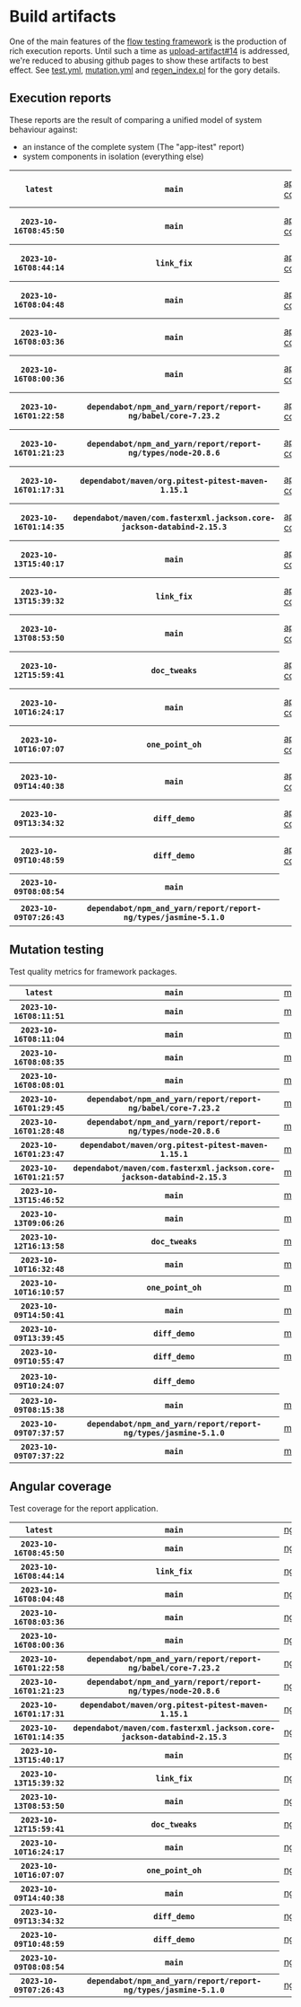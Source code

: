 # Build artifacts

One of the main features of the [flow testing framework](https://github.com/Mastercard/flow) is the production of rich execution reports.
Until such a time as [upload-artifact#14](https://github.com/actions/upload-artifact/issues/14) is addressed, we're reduced to abusing github pages to show these artifacts to best effect.
See [test.yml](https://github.com/Mastercard/flow/blob/main/.github/workflows/test.yml), [mutation.yml](https://github.com/Mastercard/flow/blob/main/.github/workflows/mutation.yml) and [regen_index.pl](https://github.com/Mastercard/flow/blob/pages/regen_index.pl) for the gory details.

## Execution reports

These reports are the result of comparing a unified model of system behaviour against:
 * an instance of the complete system (The "app-itest" report)
 * system components in isolation (everything else)

<!-- start:execution -->
<table>
	<tbody>
		<tr> <th><code>latest</code></th>
			 <th><code>main</code></th>
			<td><a href="execution/latest/app-core/target/mctf/latest/index.html">app-core</a></td>
			<td><a href="execution/latest/app-histogram/target/mctf/latest/index.html">app-histogram</a></td>
			<td><a href="execution/latest/app-itest/target/mctf/latest/index.html">app-itest</a></td>
			<td><a href="execution/latest/app-queue/target/mctf/latest/index.html">app-queue</a></td>
			<td><a href="execution/latest/app-store/target/mctf/latest/index.html">app-store</a></td>
			<td><a href="execution/latest/app-ui/target/mctf/latest/index.html">app-ui</a></td>
			<td><a href="execution/latest/app-web-ui/target/mctf/latest/index.html">app-web-ui</a></td>
			<td></td>
			<td></td>
			<td></td>
			<td></td>
			<td></td>
			<td></td>
			<td></td>
			<td></td>
		</tr>
		<tr> <th><code>2023-10-16T08:45:50</code></th>
			 <th><code>main</code></th>
			<td><a href="execution/1697445950/app-core/target/mctf/latest/index.html">app-core</a></td>
			<td><a href="execution/1697445950/app-histogram/target/mctf/latest/index.html">app-histogram</a></td>
			<td><a href="execution/1697445950/app-itest/target/mctf/latest/index.html">app-itest</a></td>
			<td><a href="execution/1697445950/app-queue/target/mctf/latest/index.html">app-queue</a></td>
			<td><a href="execution/1697445950/app-store/target/mctf/latest/index.html">app-store</a></td>
			<td><a href="execution/1697445950/app-ui/target/mctf/latest/index.html">app-ui</a></td>
			<td><a href="execution/1697445950/app-web-ui/target/mctf/latest/index.html">app-web-ui</a></td>
			<td></td>
			<td></td>
			<td></td>
			<td></td>
			<td></td>
			<td></td>
			<td></td>
			<td></td>
		</tr>
		<tr> <th><code>2023-10-16T08:44:14</code></th>
			 <th><code>link_fix</code></th>
			<td><a href="execution/1697445854/app-core/target/mctf/latest/index.html">app-core</a></td>
			<td><a href="execution/1697445854/app-histogram/target/mctf/latest/index.html">app-histogram</a></td>
			<td><a href="execution/1697445854/app-itest/target/mctf/latest/index.html">app-itest</a></td>
			<td><a href="execution/1697445854/app-queue/target/mctf/latest/index.html">app-queue</a></td>
			<td><a href="execution/1697445854/app-store/target/mctf/latest/index.html">app-store</a></td>
			<td><a href="execution/1697445854/app-ui/target/mctf/latest/index.html">app-ui</a></td>
			<td><a href="execution/1697445854/app-web-ui/target/mctf/latest/index.html">app-web-ui</a></td>
			<td></td>
			<td></td>
			<td></td>
			<td></td>
			<td></td>
			<td></td>
			<td></td>
			<td></td>
		</tr>
		<tr> <th><code>2023-10-16T08:04:48</code></th>
			 <th><code>main</code></th>
			<td><a href="execution/1697443488/app-core/target/mctf/latest/index.html">app-core</a></td>
			<td><a href="execution/1697443488/app-histogram/target/mctf/latest/index.html">app-histogram</a></td>
			<td><a href="execution/1697443488/app-itest/target/mctf/latest/index.html">app-itest</a></td>
			<td><a href="execution/1697443488/app-queue/target/mctf/latest/index.html">app-queue</a></td>
			<td><a href="execution/1697443488/app-store/target/mctf/latest/index.html">app-store</a></td>
			<td><a href="execution/1697443488/app-ui/target/mctf/latest/index.html">app-ui</a></td>
			<td><a href="execution/1697443488/app-web-ui/target/mctf/latest/index.html">app-web-ui</a></td>
			<td></td>
			<td></td>
			<td></td>
			<td></td>
			<td></td>
			<td></td>
			<td></td>
			<td></td>
		</tr>
		<tr> <th><code>2023-10-16T08:03:36</code></th>
			 <th><code>main</code></th>
			<td><a href="execution/1697443416/app-core/target/mctf/latest/index.html">app-core</a></td>
			<td><a href="execution/1697443416/app-histogram/target/mctf/latest/index.html">app-histogram</a></td>
			<td><a href="execution/1697443416/app-itest/target/mctf/latest/index.html">app-itest</a></td>
			<td><a href="execution/1697443416/app-queue/target/mctf/latest/index.html">app-queue</a></td>
			<td><a href="execution/1697443416/app-store/target/mctf/latest/index.html">app-store</a></td>
			<td><a href="execution/1697443416/app-ui/target/mctf/latest/index.html">app-ui</a></td>
			<td><a href="execution/1697443416/app-web-ui/target/mctf/latest/index.html">app-web-ui</a></td>
			<td></td>
			<td></td>
			<td></td>
			<td></td>
			<td></td>
			<td></td>
			<td></td>
			<td></td>
		</tr>
		<tr> <th><code>2023-10-16T08:00:36</code></th>
			 <th><code>main</code></th>
			<td><a href="execution/1697443236/app-core/target/mctf/latest/index.html">app-core</a></td>
			<td><a href="execution/1697443236/app-histogram/target/mctf/latest/index.html">app-histogram</a></td>
			<td><a href="execution/1697443236/app-itest/target/mctf/latest/index.html">app-itest</a></td>
			<td><a href="execution/1697443236/app-queue/target/mctf/latest/index.html">app-queue</a></td>
			<td><a href="execution/1697443236/app-store/target/mctf/latest/index.html">app-store</a></td>
			<td><a href="execution/1697443236/app-ui/target/mctf/latest/index.html">app-ui</a></td>
			<td><a href="execution/1697443236/app-web-ui/target/mctf/latest/index.html">app-web-ui</a></td>
			<td></td>
			<td></td>
			<td></td>
			<td></td>
			<td></td>
			<td></td>
			<td></td>
			<td></td>
		</tr>
		<tr> <th><code>2023-10-16T01:22:58</code></th>
			 <th><code>dependabot/npm_and_yarn/report/report-ng/babel/core-7.23.2</code></th>
			<td><a href="execution/1697419378/app-core/target/mctf/latest/index.html">app-core</a></td>
			<td><a href="execution/1697419378/app-histogram/target/mctf/latest/index.html">app-histogram</a></td>
			<td><a href="execution/1697419378/app-itest/target/mctf/latest/index.html">app-itest</a></td>
			<td><a href="execution/1697419378/app-queue/target/mctf/latest/index.html">app-queue</a></td>
			<td><a href="execution/1697419378/app-store/target/mctf/latest/index.html">app-store</a></td>
			<td><a href="execution/1697419378/app-ui/target/mctf/latest/index.html">app-ui</a></td>
			<td><a href="execution/1697419378/app-web-ui/target/mctf/latest/index.html">app-web-ui</a></td>
			<td></td>
			<td></td>
			<td></td>
			<td></td>
			<td></td>
			<td></td>
			<td></td>
			<td></td>
		</tr>
		<tr> <th><code>2023-10-16T01:21:23</code></th>
			 <th><code>dependabot/npm_and_yarn/report/report-ng/types/node-20.8.6</code></th>
			<td><a href="execution/1697419283/app-core/target/mctf/latest/index.html">app-core</a></td>
			<td><a href="execution/1697419283/app-histogram/target/mctf/latest/index.html">app-histogram</a></td>
			<td><a href="execution/1697419283/app-itest/target/mctf/latest/index.html">app-itest</a></td>
			<td><a href="execution/1697419283/app-queue/target/mctf/latest/index.html">app-queue</a></td>
			<td><a href="execution/1697419283/app-store/target/mctf/latest/index.html">app-store</a></td>
			<td><a href="execution/1697419283/app-ui/target/mctf/latest/index.html">app-ui</a></td>
			<td><a href="execution/1697419283/app-web-ui/target/mctf/latest/index.html">app-web-ui</a></td>
			<td></td>
			<td></td>
			<td></td>
			<td></td>
			<td></td>
			<td></td>
			<td></td>
			<td></td>
		</tr>
		<tr> <th><code>2023-10-16T01:17:31</code></th>
			 <th><code>dependabot/maven/org.pitest-pitest-maven-1.15.1</code></th>
			<td><a href="execution/1697419051/app-core/target/mctf/latest/index.html">app-core</a></td>
			<td><a href="execution/1697419051/app-histogram/target/mctf/latest/index.html">app-histogram</a></td>
			<td><a href="execution/1697419051/app-itest/target/mctf/latest/index.html">app-itest</a></td>
			<td><a href="execution/1697419051/app-queue/target/mctf/latest/index.html">app-queue</a></td>
			<td><a href="execution/1697419051/app-store/target/mctf/latest/index.html">app-store</a></td>
			<td><a href="execution/1697419051/app-ui/target/mctf/latest/index.html">app-ui</a></td>
			<td><a href="execution/1697419051/app-web-ui/target/mctf/latest/index.html">app-web-ui</a></td>
			<td></td>
			<td></td>
			<td></td>
			<td></td>
			<td></td>
			<td></td>
			<td></td>
			<td></td>
		</tr>
		<tr> <th><code>2023-10-16T01:14:35</code></th>
			 <th><code>dependabot/maven/com.fasterxml.jackson.core-jackson-databind-2.15.3</code></th>
			<td><a href="execution/1697418875/app-core/target/mctf/latest/index.html">app-core</a></td>
			<td><a href="execution/1697418875/app-histogram/target/mctf/latest/index.html">app-histogram</a></td>
			<td><a href="execution/1697418875/app-itest/target/mctf/latest/index.html">app-itest</a></td>
			<td><a href="execution/1697418875/app-queue/target/mctf/latest/index.html">app-queue</a></td>
			<td><a href="execution/1697418875/app-store/target/mctf/latest/index.html">app-store</a></td>
			<td><a href="execution/1697418875/app-ui/target/mctf/latest/index.html">app-ui</a></td>
			<td><a href="execution/1697418875/app-web-ui/target/mctf/latest/index.html">app-web-ui</a></td>
			<td></td>
			<td></td>
			<td></td>
			<td></td>
			<td></td>
			<td></td>
			<td></td>
			<td></td>
		</tr>
		<tr> <th><code>2023-10-13T15:40:17</code></th>
			 <th><code>main</code></th>
			<td><a href="execution/1697211617/app-core/target/mctf/latest/index.html">app-core</a></td>
			<td><a href="execution/1697211617/app-histogram/target/mctf/latest/index.html">app-histogram</a></td>
			<td><a href="execution/1697211617/app-itest/target/mctf/latest/index.html">app-itest</a></td>
			<td><a href="execution/1697211617/app-queue/target/mctf/latest/index.html">app-queue</a></td>
			<td><a href="execution/1697211617/app-store/target/mctf/latest/index.html">app-store</a></td>
			<td><a href="execution/1697211617/app-ui/target/mctf/latest/index.html">app-ui</a></td>
			<td><a href="execution/1697211617/app-web-ui/target/mctf/latest/index.html">app-web-ui</a></td>
			<td></td>
			<td></td>
			<td></td>
			<td></td>
			<td></td>
			<td></td>
			<td></td>
			<td></td>
		</tr>
		<tr> <th><code>2023-10-13T15:39:32</code></th>
			 <th><code>link_fix</code></th>
			<td><a href="execution/1697211572/app-core/target/mctf/latest/index.html">app-core</a></td>
			<td><a href="execution/1697211572/app-histogram/target/mctf/latest/index.html">app-histogram</a></td>
			<td><a href="execution/1697211572/app-itest/target/mctf/latest/index.html">app-itest</a></td>
			<td><a href="execution/1697211572/app-queue/target/mctf/latest/index.html">app-queue</a></td>
			<td><a href="execution/1697211572/app-store/target/mctf/latest/index.html">app-store</a></td>
			<td><a href="execution/1697211572/app-ui/target/mctf/latest/index.html">app-ui</a></td>
			<td><a href="execution/1697211572/app-web-ui/target/mctf/latest/index.html">app-web-ui</a></td>
			<td></td>
			<td></td>
			<td></td>
			<td></td>
			<td></td>
			<td></td>
			<td></td>
			<td></td>
		</tr>
		<tr> <th><code>2023-10-13T08:53:50</code></th>
			 <th><code>main</code></th>
			<td><a href="execution/1697187230/app-core/target/mctf/latest/index.html">app-core</a></td>
			<td><a href="execution/1697187230/app-histogram/target/mctf/latest/index.html">app-histogram</a></td>
			<td><a href="execution/1697187230/app-itest/target/mctf/latest/index.html">app-itest</a></td>
			<td><a href="execution/1697187230/app-queue/target/mctf/latest/index.html">app-queue</a></td>
			<td><a href="execution/1697187230/app-store/target/mctf/latest/index.html">app-store</a></td>
			<td><a href="execution/1697187230/app-ui/target/mctf/latest/index.html">app-ui</a></td>
			<td><a href="execution/1697187230/app-web-ui/target/mctf/latest/index.html">app-web-ui</a></td>
			<td></td>
			<td></td>
			<td></td>
			<td></td>
			<td></td>
			<td></td>
			<td></td>
			<td></td>
		</tr>
		<tr> <th><code>2023-10-12T15:59:41</code></th>
			 <th><code>doc_tweaks</code></th>
			<td><a href="execution/1697126381/app-core/target/mctf/latest/index.html">app-core</a></td>
			<td><a href="execution/1697126381/app-histogram/target/mctf/latest/index.html">app-histogram</a></td>
			<td><a href="execution/1697126381/app-itest/target/mctf/latest/index.html">app-itest</a></td>
			<td><a href="execution/1697126381/app-queue/target/mctf/latest/index.html">app-queue</a></td>
			<td><a href="execution/1697126381/app-store/target/mctf/latest/index.html">app-store</a></td>
			<td><a href="execution/1697126381/app-ui/target/mctf/latest/index.html">app-ui</a></td>
			<td><a href="execution/1697126381/app-web-ui/target/mctf/latest/index.html">app-web-ui</a></td>
			<td></td>
			<td></td>
			<td></td>
			<td></td>
			<td></td>
			<td></td>
			<td></td>
			<td></td>
		</tr>
		<tr> <th><code>2023-10-10T16:24:17</code></th>
			 <th><code>main</code></th>
			<td><a href="execution/1696955057/app-core/target/mctf/latest/index.html">app-core</a></td>
			<td><a href="execution/1696955057/app-histogram/target/mctf/latest/index.html">app-histogram</a></td>
			<td><a href="execution/1696955057/app-itest/target/mctf/latest/index.html">app-itest</a></td>
			<td><a href="execution/1696955057/app-queue/target/mctf/latest/index.html">app-queue</a></td>
			<td><a href="execution/1696955057/app-store/target/mctf/latest/index.html">app-store</a></td>
			<td><a href="execution/1696955057/app-ui/target/mctf/latest/index.html">app-ui</a></td>
			<td><a href="execution/1696955057/app-web-ui/target/mctf/latest/index.html">app-web-ui</a></td>
			<td></td>
			<td></td>
			<td></td>
			<td></td>
			<td></td>
			<td></td>
			<td></td>
			<td></td>
		</tr>
		<tr> <th><code>2023-10-10T16:07:07</code></th>
			 <th><code>one_point_oh</code></th>
			<td><a href="execution/1696954027/app-core/target/mctf/latest/index.html">app-core</a></td>
			<td><a href="execution/1696954027/app-histogram/target/mctf/latest/index.html">app-histogram</a></td>
			<td><a href="execution/1696954027/app-itest/target/mctf/latest/index.html">app-itest</a></td>
			<td><a href="execution/1696954027/app-queue/target/mctf/latest/index.html">app-queue</a></td>
			<td><a href="execution/1696954027/app-store/target/mctf/latest/index.html">app-store</a></td>
			<td><a href="execution/1696954027/app-ui/target/mctf/latest/index.html">app-ui</a></td>
			<td><a href="execution/1696954027/app-web-ui/target/mctf/latest/index.html">app-web-ui</a></td>
			<td></td>
			<td></td>
			<td></td>
			<td></td>
			<td></td>
			<td></td>
			<td></td>
			<td></td>
		</tr>
		<tr> <th><code>2023-10-09T14:40:38</code></th>
			 <th><code>main</code></th>
			<td><a href="execution/1696862438/app-core/target/mctf/latest/index.html">app-core</a></td>
			<td><a href="execution/1696862438/app-histogram/target/mctf/latest/index.html">app-histogram</a></td>
			<td><a href="execution/1696862438/app-itest/target/mctf/latest/index.html">app-itest</a></td>
			<td><a href="execution/1696862438/app-queue/target/mctf/latest/index.html">app-queue</a></td>
			<td><a href="execution/1696862438/app-store/target/mctf/latest/index.html">app-store</a></td>
			<td><a href="execution/1696862438/app-ui/target/mctf/latest/index.html">app-ui</a></td>
			<td><a href="execution/1696862438/app-web-ui/target/mctf/latest/index.html">app-web-ui</a></td>
			<td></td>
			<td></td>
			<td></td>
			<td></td>
			<td></td>
			<td></td>
			<td></td>
			<td></td>
		</tr>
		<tr> <th><code>2023-10-09T13:34:32</code></th>
			 <th><code>diff_demo</code></th>
			<td><a href="execution/1696858472/app-core/target/mctf/latest/index.html">app-core</a></td>
			<td><a href="execution/1696858472/app-histogram/target/mctf/latest/index.html">app-histogram</a></td>
			<td><a href="execution/1696858472/app-itest/target/mctf/latest/index.html">app-itest</a></td>
			<td><a href="execution/1696858472/app-queue/target/mctf/latest/index.html">app-queue</a></td>
			<td><a href="execution/1696858472/app-store/target/mctf/latest/index.html">app-store</a></td>
			<td><a href="execution/1696858472/app-ui/target/mctf/latest/index.html">app-ui</a></td>
			<td><a href="execution/1696858472/app-web-ui/target/mctf/latest/index.html">app-web-ui</a></td>
			<td></td>
			<td></td>
			<td></td>
			<td></td>
			<td></td>
			<td></td>
			<td></td>
			<td></td>
		</tr>
		<tr> <th><code>2023-10-09T10:48:59</code></th>
			 <th><code>diff_demo</code></th>
			<td><a href="execution/1696848539/app-core/target/mctf/latest/index.html">app-core</a></td>
			<td><a href="execution/1696848539/app-histogram/target/mctf/latest/index.html">app-histogram</a></td>
			<td><a href="execution/1696848539/app-itest/target/mctf/latest/index.html">app-itest</a></td>
			<td><a href="execution/1696848539/app-queue/target/mctf/latest/index.html">app-queue</a></td>
			<td><a href="execution/1696848539/app-store/target/mctf/latest/index.html">app-store</a></td>
			<td><a href="execution/1696848539/app-ui/target/mctf/latest/index.html">app-ui</a></td>
			<td><a href="execution/1696848539/app-web-ui/target/mctf/latest/index.html">app-web-ui</a></td>
			<td></td>
			<td></td>
			<td></td>
			<td></td>
			<td></td>
			<td></td>
			<td></td>
			<td></td>
		</tr>
		<tr> <th><code>2023-10-09T08:08:54</code></th>
			 <th><code>main</code></th>
			<td></td>
			<td></td>
			<td></td>
			<td></td>
			<td></td>
			<td></td>
			<td></td>
			<td><a href="execution/1696838934/assert/assert-core/target/mctf/latest/index.html">assert/assert-core</a></td>
			<td><a href="execution/1696838934/example/app-core/target/mctf/latest/index.html">example/app-core</a></td>
			<td><a href="execution/1696838934/example/app-histogram/target/mctf/latest/index.html">example/app-histogram</a></td>
			<td><a href="execution/1696838934/example/app-itest/target/mctf/latest/index.html">example/app-itest</a></td>
			<td><a href="execution/1696838934/example/app-queue/target/mctf/latest/index.html">example/app-queue</a></td>
			<td><a href="execution/1696838934/example/app-store/target/mctf/latest/index.html">example/app-store</a></td>
			<td><a href="execution/1696838934/example/app-ui/target/mctf/latest/index.html">example/app-ui</a></td>
			<td><a href="execution/1696838934/example/app-web-ui/target/mctf/latest/index.html">example/app-web-ui</a></td>
		</tr>
		<tr> <th><code>2023-10-09T07:26:43</code></th>
			 <th><code>dependabot/npm_and_yarn/report/report-ng/types/jasmine-5.1.0</code></th>
			<td></td>
			<td></td>
			<td></td>
			<td></td>
			<td></td>
			<td></td>
			<td></td>
			<td><a href="execution/1696836403/assert/assert-core/target/mctf/latest/index.html">assert/assert-core</a></td>
			<td><a href="execution/1696836403/example/app-core/target/mctf/latest/index.html">example/app-core</a></td>
			<td><a href="execution/1696836403/example/app-histogram/target/mctf/latest/index.html">example/app-histogram</a></td>
			<td><a href="execution/1696836403/example/app-itest/target/mctf/latest/index.html">example/app-itest</a></td>
			<td><a href="execution/1696836403/example/app-queue/target/mctf/latest/index.html">example/app-queue</a></td>
			<td><a href="execution/1696836403/example/app-store/target/mctf/latest/index.html">example/app-store</a></td>
			<td><a href="execution/1696836403/example/app-ui/target/mctf/latest/index.html">example/app-ui</a></td>
			<td><a href="execution/1696836403/example/app-web-ui/target/mctf/latest/index.html">example/app-web-ui</a></td>
		</tr>
	</tbody>
</table>
<!-- end:execution -->

## Mutation testing

Test quality metrics for framework packages.

<!-- start:mutation -->
<table>
	<tbody>
		<tr> <th><code>latest</code></th>
			 <th><code>main</code></th>
			<td><a href="mutation/latest/mutation_report/index.html">mutation</a></td>
			<td></td>
			<td></td>
			<td></td>
			<td></td>
			<td></td>
			<td></td>
			<td></td>
			<td></td>
			<td></td>
			<td></td>
			<td></td>
			<td></td>
			<td></td>
			<td></td>
		</tr>
		<tr> <th><code>2023-10-16T08:11:51</code></th>
			 <th><code>main</code></th>
			<td><a href="mutation/1697443911/mutation_report/index.html">mutation</a></td>
			<td></td>
			<td></td>
			<td></td>
			<td></td>
			<td></td>
			<td></td>
			<td></td>
			<td></td>
			<td></td>
			<td></td>
			<td></td>
			<td></td>
			<td></td>
			<td></td>
		</tr>
		<tr> <th><code>2023-10-16T08:11:04</code></th>
			 <th><code>main</code></th>
			<td><a href="mutation/1697443864/mutation_report/index.html">mutation</a></td>
			<td></td>
			<td></td>
			<td></td>
			<td></td>
			<td></td>
			<td></td>
			<td></td>
			<td></td>
			<td></td>
			<td></td>
			<td></td>
			<td></td>
			<td></td>
			<td></td>
		</tr>
		<tr> <th><code>2023-10-16T08:08:35</code></th>
			 <th><code>main</code></th>
			<td><a href="mutation/1697443715/mutation_report/index.html">mutation</a></td>
			<td></td>
			<td></td>
			<td></td>
			<td></td>
			<td></td>
			<td></td>
			<td></td>
			<td></td>
			<td></td>
			<td></td>
			<td></td>
			<td></td>
			<td></td>
			<td></td>
		</tr>
		<tr> <th><code>2023-10-16T08:08:01</code></th>
			 <th><code>main</code></th>
			<td><a href="mutation/1697443681/mutation_report/index.html">mutation</a></td>
			<td></td>
			<td></td>
			<td></td>
			<td></td>
			<td></td>
			<td></td>
			<td></td>
			<td></td>
			<td></td>
			<td></td>
			<td></td>
			<td></td>
			<td></td>
			<td></td>
		</tr>
		<tr> <th><code>2023-10-16T01:29:45</code></th>
			 <th><code>dependabot/npm_and_yarn/report/report-ng/babel/core-7.23.2</code></th>
			<td><a href="mutation/1697419785/mutation_report/index.html">mutation</a></td>
			<td></td>
			<td></td>
			<td></td>
			<td></td>
			<td></td>
			<td></td>
			<td></td>
			<td></td>
			<td></td>
			<td></td>
			<td></td>
			<td></td>
			<td></td>
			<td></td>
		</tr>
		<tr> <th><code>2023-10-16T01:28:48</code></th>
			 <th><code>dependabot/npm_and_yarn/report/report-ng/types/node-20.8.6</code></th>
			<td><a href="mutation/1697419728/mutation_report/index.html">mutation</a></td>
			<td></td>
			<td></td>
			<td></td>
			<td></td>
			<td></td>
			<td></td>
			<td></td>
			<td></td>
			<td></td>
			<td></td>
			<td></td>
			<td></td>
			<td></td>
			<td></td>
		</tr>
		<tr> <th><code>2023-10-16T01:23:47</code></th>
			 <th><code>dependabot/maven/org.pitest-pitest-maven-1.15.1</code></th>
			<td><a href="mutation/1697419427/mutation_report/index.html">mutation</a></td>
			<td></td>
			<td></td>
			<td></td>
			<td></td>
			<td></td>
			<td></td>
			<td></td>
			<td></td>
			<td></td>
			<td></td>
			<td></td>
			<td></td>
			<td></td>
			<td></td>
		</tr>
		<tr> <th><code>2023-10-16T01:21:57</code></th>
			 <th><code>dependabot/maven/com.fasterxml.jackson.core-jackson-databind-2.15.3</code></th>
			<td><a href="mutation/1697419317/mutation_report/index.html">mutation</a></td>
			<td></td>
			<td></td>
			<td></td>
			<td></td>
			<td></td>
			<td></td>
			<td></td>
			<td></td>
			<td></td>
			<td></td>
			<td></td>
			<td></td>
			<td></td>
			<td></td>
		</tr>
		<tr> <th><code>2023-10-13T15:46:52</code></th>
			 <th><code>main</code></th>
			<td><a href="mutation/1697212012/mutation_report/index.html">mutation</a></td>
			<td></td>
			<td></td>
			<td></td>
			<td></td>
			<td></td>
			<td></td>
			<td></td>
			<td></td>
			<td></td>
			<td></td>
			<td></td>
			<td></td>
			<td></td>
			<td></td>
		</tr>
		<tr> <th><code>2023-10-13T09:06:26</code></th>
			 <th><code>main</code></th>
			<td><a href="mutation/1697187986/mutation_report/index.html">mutation</a></td>
			<td></td>
			<td></td>
			<td></td>
			<td></td>
			<td></td>
			<td></td>
			<td></td>
			<td></td>
			<td></td>
			<td></td>
			<td></td>
			<td></td>
			<td></td>
			<td></td>
		</tr>
		<tr> <th><code>2023-10-12T16:13:58</code></th>
			 <th><code>doc_tweaks</code></th>
			<td><a href="mutation/1697127238/mutation_report/index.html">mutation</a></td>
			<td></td>
			<td></td>
			<td></td>
			<td></td>
			<td></td>
			<td></td>
			<td></td>
			<td></td>
			<td></td>
			<td></td>
			<td></td>
			<td></td>
			<td></td>
			<td></td>
		</tr>
		<tr> <th><code>2023-10-10T16:32:48</code></th>
			 <th><code>main</code></th>
			<td><a href="mutation/1696955568/mutation_report/index.html">mutation</a></td>
			<td></td>
			<td></td>
			<td></td>
			<td></td>
			<td></td>
			<td></td>
			<td></td>
			<td></td>
			<td></td>
			<td></td>
			<td></td>
			<td></td>
			<td></td>
			<td></td>
		</tr>
		<tr> <th><code>2023-10-10T16:10:57</code></th>
			 <th><code>one_point_oh</code></th>
			<td><a href="mutation/1696954257/mutation_report/index.html">mutation</a></td>
			<td></td>
			<td></td>
			<td></td>
			<td></td>
			<td></td>
			<td></td>
			<td></td>
			<td></td>
			<td></td>
			<td></td>
			<td></td>
			<td></td>
			<td></td>
			<td></td>
		</tr>
		<tr> <th><code>2023-10-09T14:50:41</code></th>
			 <th><code>main</code></th>
			<td><a href="mutation/1696863041/mutation_report/index.html">mutation</a></td>
			<td></td>
			<td></td>
			<td></td>
			<td></td>
			<td></td>
			<td></td>
			<td></td>
			<td></td>
			<td></td>
			<td></td>
			<td></td>
			<td></td>
			<td></td>
			<td></td>
		</tr>
		<tr> <th><code>2023-10-09T13:39:45</code></th>
			 <th><code>diff_demo</code></th>
			<td><a href="mutation/1696858785/mutation_report/index.html">mutation</a></td>
			<td></td>
			<td></td>
			<td></td>
			<td></td>
			<td></td>
			<td></td>
			<td></td>
			<td></td>
			<td></td>
			<td></td>
			<td></td>
			<td></td>
			<td></td>
			<td></td>
		</tr>
		<tr> <th><code>2023-10-09T10:55:47</code></th>
			 <th><code>diff_demo</code></th>
			<td><a href="mutation/1696848947/mutation_report/index.html">mutation</a></td>
			<td></td>
			<td></td>
			<td></td>
			<td></td>
			<td></td>
			<td></td>
			<td></td>
			<td></td>
			<td></td>
			<td></td>
			<td></td>
			<td></td>
			<td></td>
			<td></td>
		</tr>
		<tr> <th><code>2023-10-09T10:24:07</code></th>
			 <th><code>diff_demo</code></th>
			<td></td>
			<td><a href="mutation/1696847047/mutation_report/index.html">mutation_report</a></td>
			<td><a href="mutation/1696847047/project_mutation_reports/api/target/pit-reports/index.html">project_mutation_reports/api/target/pit-reports</a></td>
			<td><a href="mutation/1696847047/project_mutation_reports/builder/target/pit-reports/index.html">project_mutation_reports/builder/target/pit-reports</a></td>
			<td><a href="mutation/1696847047/project_mutation_reports/message/message-core/target/pit-reports/index.html">project_mutation_reports/message/message-core/target/pit-reports</a></td>
			<td><a href="mutation/1696847047/project_mutation_reports/message/message-http/target/pit-reports/index.html">project_mutation_reports/message/message-http/target/pit-reports</a></td>
			<td><a href="mutation/1696847047/project_mutation_reports/message/message-json/target/pit-reports/index.html">project_mutation_reports/message/message-json/target/pit-reports</a></td>
			<td><a href="mutation/1696847047/project_mutation_reports/message/message-sql/target/pit-reports/index.html">project_mutation_reports/message/message-sql/target/pit-reports</a></td>
			<td><a href="mutation/1696847047/project_mutation_reports/message/message-text/target/pit-reports/index.html">project_mutation_reports/message/message-text/target/pit-reports</a></td>
			<td><a href="mutation/1696847047/project_mutation_reports/message/message-web/target/pit-reports/index.html">project_mutation_reports/message/message-web/target/pit-reports</a></td>
			<td><a href="mutation/1696847047/project_mutation_reports/message/message-xml/target/pit-reports/index.html">project_mutation_reports/message/message-xml/target/pit-reports</a></td>
			<td><a href="mutation/1696847047/project_mutation_reports/model/target/pit-reports/index.html">project_mutation_reports/model/target/pit-reports</a></td>
			<td><a href="mutation/1696847047/project_mutation_reports/report/report-core/target/pit-reports/index.html">project_mutation_reports/report/report-core/target/pit-reports</a></td>
			<td><a href="mutation/1696847047/project_mutation_reports/validation/validation-core/target/pit-reports/index.html">project_mutation_reports/validation/validation-core/target/pit-reports</a></td>
			<td><a href="mutation/1696847047/project_mutation_reports/validation/validation-junit5/target/pit-reports/index.html">project_mutation_reports/validation/validation-junit5/target/pit-reports</a></td>
		</tr>
		<tr> <th><code>2023-10-09T08:15:38</code></th>
			 <th><code>main</code></th>
			<td><a href="mutation/1696839338/mutation_report/index.html">mutation</a></td>
			<td></td>
			<td></td>
			<td></td>
			<td></td>
			<td></td>
			<td></td>
			<td></td>
			<td></td>
			<td></td>
			<td></td>
			<td></td>
			<td></td>
			<td></td>
			<td></td>
		</tr>
		<tr> <th><code>2023-10-09T07:37:57</code></th>
			 <th><code>dependabot/npm_and_yarn/report/report-ng/types/jasmine-5.1.0</code></th>
			<td><a href="mutation/1696837077/mutation_report/index.html">mutation</a></td>
			<td></td>
			<td></td>
			<td></td>
			<td></td>
			<td></td>
			<td></td>
			<td></td>
			<td></td>
			<td></td>
			<td></td>
			<td></td>
			<td></td>
			<td></td>
			<td></td>
		</tr>
		<tr> <th><code>2023-10-09T07:37:22</code></th>
			 <th><code>main</code></th>
			<td><a href="mutation/1696837042/mutation_report/index.html">mutation</a></td>
			<td></td>
			<td></td>
			<td></td>
			<td></td>
			<td></td>
			<td></td>
			<td></td>
			<td></td>
			<td></td>
			<td></td>
			<td></td>
			<td></td>
			<td></td>
			<td></td>
		</tr>
	</tbody>
</table>
<!-- end:mutation -->

## Angular coverage

Test coverage for the report application.

<!-- start:ng_coverage -->
<table>
	<tbody>
		<tr> <th><code>latest</code></th>
			 <th><code>main</code></th>
			<td><a href="ng_coverage/latest/report/index.html">ng_coverage</a></td>
		</tr>
		<tr> <th><code>2023-10-16T08:45:50</code></th>
			 <th><code>main</code></th>
			<td><a href="ng_coverage/1697445950/report/index.html">ng_coverage</a></td>
		</tr>
		<tr> <th><code>2023-10-16T08:44:14</code></th>
			 <th><code>link_fix</code></th>
			<td><a href="ng_coverage/1697445854/report/index.html">ng_coverage</a></td>
		</tr>
		<tr> <th><code>2023-10-16T08:04:48</code></th>
			 <th><code>main</code></th>
			<td><a href="ng_coverage/1697443488/report/index.html">ng_coverage</a></td>
		</tr>
		<tr> <th><code>2023-10-16T08:03:36</code></th>
			 <th><code>main</code></th>
			<td><a href="ng_coverage/1697443416/report/index.html">ng_coverage</a></td>
		</tr>
		<tr> <th><code>2023-10-16T08:00:36</code></th>
			 <th><code>main</code></th>
			<td><a href="ng_coverage/1697443236/report/index.html">ng_coverage</a></td>
		</tr>
		<tr> <th><code>2023-10-16T01:22:58</code></th>
			 <th><code>dependabot/npm_and_yarn/report/report-ng/babel/core-7.23.2</code></th>
			<td><a href="ng_coverage/1697419378/report/index.html">ng_coverage</a></td>
		</tr>
		<tr> <th><code>2023-10-16T01:21:23</code></th>
			 <th><code>dependabot/npm_and_yarn/report/report-ng/types/node-20.8.6</code></th>
			<td><a href="ng_coverage/1697419283/report/index.html">ng_coverage</a></td>
		</tr>
		<tr> <th><code>2023-10-16T01:17:31</code></th>
			 <th><code>dependabot/maven/org.pitest-pitest-maven-1.15.1</code></th>
			<td><a href="ng_coverage/1697419051/report/index.html">ng_coverage</a></td>
		</tr>
		<tr> <th><code>2023-10-16T01:14:35</code></th>
			 <th><code>dependabot/maven/com.fasterxml.jackson.core-jackson-databind-2.15.3</code></th>
			<td><a href="ng_coverage/1697418875/report/index.html">ng_coverage</a></td>
		</tr>
		<tr> <th><code>2023-10-13T15:40:17</code></th>
			 <th><code>main</code></th>
			<td><a href="ng_coverage/1697211617/report/index.html">ng_coverage</a></td>
		</tr>
		<tr> <th><code>2023-10-13T15:39:32</code></th>
			 <th><code>link_fix</code></th>
			<td><a href="ng_coverage/1697211572/report/index.html">ng_coverage</a></td>
		</tr>
		<tr> <th><code>2023-10-13T08:53:50</code></th>
			 <th><code>main</code></th>
			<td><a href="ng_coverage/1697187230/report/index.html">ng_coverage</a></td>
		</tr>
		<tr> <th><code>2023-10-12T15:59:41</code></th>
			 <th><code>doc_tweaks</code></th>
			<td><a href="ng_coverage/1697126381/report/index.html">ng_coverage</a></td>
		</tr>
		<tr> <th><code>2023-10-10T16:24:17</code></th>
			 <th><code>main</code></th>
			<td><a href="ng_coverage/1696955057/report/index.html">ng_coverage</a></td>
		</tr>
		<tr> <th><code>2023-10-10T16:07:07</code></th>
			 <th><code>one_point_oh</code></th>
			<td><a href="ng_coverage/1696954027/report/index.html">ng_coverage</a></td>
		</tr>
		<tr> <th><code>2023-10-09T14:40:38</code></th>
			 <th><code>main</code></th>
			<td><a href="ng_coverage/1696862438/report/index.html">ng_coverage</a></td>
		</tr>
		<tr> <th><code>2023-10-09T13:34:32</code></th>
			 <th><code>diff_demo</code></th>
			<td><a href="ng_coverage/1696858472/report/index.html">ng_coverage</a></td>
		</tr>
		<tr> <th><code>2023-10-09T10:48:59</code></th>
			 <th><code>diff_demo</code></th>
			<td><a href="ng_coverage/1696848539/report/index.html">ng_coverage</a></td>
		</tr>
		<tr> <th><code>2023-10-09T08:08:54</code></th>
			 <th><code>main</code></th>
			<td><a href="ng_coverage/1696838934/report/index.html">ng_coverage</a></td>
		</tr>
		<tr> <th><code>2023-10-09T07:26:43</code></th>
			 <th><code>dependabot/npm_and_yarn/report/report-ng/types/jasmine-5.1.0</code></th>
			<td><a href="ng_coverage/1696836403/report/index.html">ng_coverage</a></td>
		</tr>
	</tbody>
</table>
<!-- end:ng_coverage -->